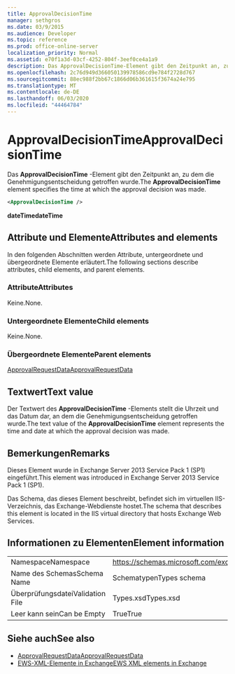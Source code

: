 ```yaml
---
title: ApprovalDecisionTime
manager: sethgros
ms.date: 03/9/2015
ms.audience: Developer
ms.topic: reference
ms.prod: office-online-server
localization_priority: Normal
ms.assetid: e70f1a3d-03cf-4252-804f-3eef0ce4a1a9
description: Das ApprovalDecisionTime-Element gibt den Zeitpunkt an, zu dem die Genehmigungsentscheidung getroffen wurde.
ms.openlocfilehash: 2c76d949d366050139978586cd9e784f2728d767
ms.sourcegitcommit: 88ec988f2bb67c1866d06b361615f3674a24e795
ms.translationtype: MT
ms.contentlocale: de-DE
ms.lasthandoff: 06/03/2020
ms.locfileid: "44464784"
---
```

# <a name="approvaldecisiontime"></a><span data-ttu-id="83a49-103">ApprovalDecisionTime</span><span class="sxs-lookup"><span data-stu-id="83a49-103">ApprovalDecisionTime</span></span>

<span data-ttu-id="83a49-104">Das **ApprovalDecisionTime** -Element gibt den Zeitpunkt an, zu dem die Genehmigungsentscheidung getroffen wurde.</span><span class="sxs-lookup"><span data-stu-id="83a49-104">The **ApprovalDecisionTime** element specifies the time at which the approval decision was made.</span></span> 
  
```XML
<ApprovalDecisionTime />
```

 <span data-ttu-id="83a49-105">**dateTime**</span><span class="sxs-lookup"><span data-stu-id="83a49-105">**dateTime**</span></span>
## <a name="attributes-and-elements"></a><span data-ttu-id="83a49-106">Attribute und Elemente</span><span class="sxs-lookup"><span data-stu-id="83a49-106">Attributes and elements</span></span>

<span data-ttu-id="83a49-107">In den folgenden Abschnitten werden Attribute, untergeordnete und übergeordnete Elemente erläutert.</span><span class="sxs-lookup"><span data-stu-id="83a49-107">The following sections describe attributes, child elements, and parent elements.</span></span>
  
### <a name="attributes"></a><span data-ttu-id="83a49-108">Attribute</span><span class="sxs-lookup"><span data-stu-id="83a49-108">Attributes</span></span>

<span data-ttu-id="83a49-109">Keine.</span><span class="sxs-lookup"><span data-stu-id="83a49-109">None.</span></span>
  
### <a name="child-elements"></a><span data-ttu-id="83a49-110">Untergeordnete Elemente</span><span class="sxs-lookup"><span data-stu-id="83a49-110">Child elements</span></span>

<span data-ttu-id="83a49-111">Keine.</span><span class="sxs-lookup"><span data-stu-id="83a49-111">None.</span></span>
  
### <a name="parent-elements"></a><span data-ttu-id="83a49-112">Übergeordnete Elemente</span><span class="sxs-lookup"><span data-stu-id="83a49-112">Parent elements</span></span>

[<span data-ttu-id="83a49-113">ApprovalRequestData</span><span class="sxs-lookup"><span data-stu-id="83a49-113">ApprovalRequestData</span></span>](approvalrequestdata.md)
  
## <a name="text-value"></a><span data-ttu-id="83a49-114">Textwert</span><span class="sxs-lookup"><span data-stu-id="83a49-114">Text value</span></span>

<span data-ttu-id="83a49-115">Der Textwert des **ApprovalDecisionTime** -Elements stellt die Uhrzeit und das Datum dar, an dem die Genehmigungsentscheidung getroffen wurde.</span><span class="sxs-lookup"><span data-stu-id="83a49-115">The text value of the **ApprovalDecisionTime** element represents the time and date at which the approval decision was made.</span></span> 
  
## <a name="remarks"></a><span data-ttu-id="83a49-116">Bemerkungen</span><span class="sxs-lookup"><span data-stu-id="83a49-116">Remarks</span></span>

<span data-ttu-id="83a49-117">Dieses Element wurde in Exchange Server 2013 Service Pack 1 (SP1) eingeführt.</span><span class="sxs-lookup"><span data-stu-id="83a49-117">This element was introduced in Exchange Server 2013 Service Pack 1 (SP1).</span></span>
  
<span data-ttu-id="83a49-118">Das Schema, das dieses Element beschreibt, befindet sich im virtuellen IIS-Verzeichnis, das Exchange-Webdienste hostet.</span><span class="sxs-lookup"><span data-stu-id="83a49-118">The schema that describes this element is located in the IIS virtual directory that hosts Exchange Web Services.</span></span>
  
## <a name="element-information"></a><span data-ttu-id="83a49-119">Informationen zu Elementen</span><span class="sxs-lookup"><span data-stu-id="83a49-119">Element information</span></span>

|||
|:-----|:-----|
|<span data-ttu-id="83a49-120">Namespace</span><span class="sxs-lookup"><span data-stu-id="83a49-120">Namespace</span></span>  <br/> |https://schemas.microsoft.com/exchange/services/2006/types  <br/> |
|<span data-ttu-id="83a49-121">Name des Schemas</span><span class="sxs-lookup"><span data-stu-id="83a49-121">Schema Name</span></span>  <br/> |<span data-ttu-id="83a49-122">Schematypen</span><span class="sxs-lookup"><span data-stu-id="83a49-122">Types schema</span></span>  <br/> |
|<span data-ttu-id="83a49-123">Überprüfungsdatei</span><span class="sxs-lookup"><span data-stu-id="83a49-123">Validation File</span></span>  <br/> |<span data-ttu-id="83a49-124">Types.xsd</span><span class="sxs-lookup"><span data-stu-id="83a49-124">Types.xsd</span></span>  <br/> |
|<span data-ttu-id="83a49-125">Leer kann sein</span><span class="sxs-lookup"><span data-stu-id="83a49-125">Can be Empty</span></span>  <br/> |<span data-ttu-id="83a49-126">True</span><span class="sxs-lookup"><span data-stu-id="83a49-126">True</span></span>  <br/> |
   
## <a name="see-also"></a><span data-ttu-id="83a49-127">Siehe auch</span><span class="sxs-lookup"><span data-stu-id="83a49-127">See also</span></span>

- [<span data-ttu-id="83a49-128">ApprovalRequestData</span><span class="sxs-lookup"><span data-stu-id="83a49-128">ApprovalRequestData</span></span>](approvalrequestdata.md)
- [<span data-ttu-id="83a49-129">EWS-XML-Elemente in Exchange</span><span class="sxs-lookup"><span data-stu-id="83a49-129">EWS XML elements in Exchange</span></span>](ews-xml-elements-in-exchange.md)

